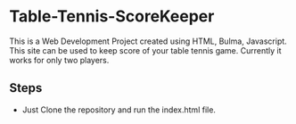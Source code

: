 # Table-Tennis-ScoreKeeper
This is a Web Development Project created using HTML, Bulma, Javascript.
This site can be used to keep score of your table tennis game. Currently it works for only two players.

<h2>Steps</h2>
<ul>
  <li>Just Clone the repository and run the index.html file.</li>
  </ul>
